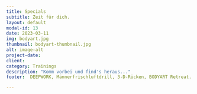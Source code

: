 ```yaml
---
title: Specials
subtitle: Zeit für dich.
layout: default
modal-id: 13
date: 2023-03-11
img: bodyart.jpg
thumbnail: bodyart-thumbnail.jpg
alt: image-alt
project-date: 
client: 
category: Trainings
description: "Komm vorbei und find's heraus..."
footer:  DEEPWORK, Männerfrischluftdrill, 3-D-Rücken, BODYART Retreat.

---
```

